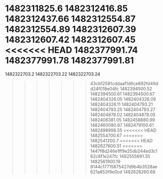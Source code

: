 1482311825.6
1482312416.85
1482312437.66
1482312554.87
1482312554.89
1482312607.39
1482312607.42
1482312607.45
<<<<<<< HEAD
1482377991.74
1482377991.78
1482377991.81
=======
1482322703.2
1482322703.22
1482322703.24
>>>>>>> 43cb12581cddaaf1d6ce692fd49dd24f018e04fc
1482394500.52
1482394500.61
1482394500.67
1482404326.05
1482404326.09
1482404326.11
1482404793.21
1482404793.25
1482404793.27
1482404878.02
1482404878.05
1482406381.05
1482458880.99
1482460080.87
1482479100.61
1482498998.55
<<<<<<< HEAD
1482554700.67
=======
1482541200.7
<<<<<<< HEAD
1482627600.51
=======
>>>>>>> 1447f8d246e1ff9e25db244ed3c162c8f1e247fc
1482555691.35
1482561900.19
>>>>>>> 8144c17715875427d9b4b3528ae621a853f9e0cd
1482628260.68
